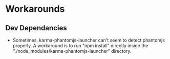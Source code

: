 # Workarounds

## Dev Dependancies
* Sometimes, karma-phantomjs-launcher can't seem to detect phantomjs properly. A workaround is to run "npm install" directly inside the "./node_modules/karma-phantomjs-launcher" directory.
